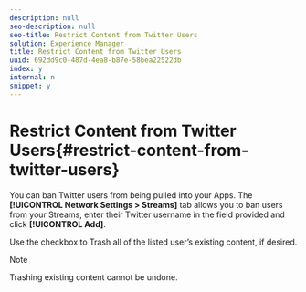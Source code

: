 ```yaml
---
description: null
seo-description: null
seo-title: Restrict Content from Twitter Users
solution: Experience Manager
title: Restrict Content from Twitter Users
uuid: 692dd9c0-487d-4ea8-b87e-58bea22522db
index: y
internal: n
snippet: y
---
```


# Restrict Content from Twitter Users{#restrict-content-from-twitter-users}

You can ban Twitter users from being pulled into your Apps. The **[!UICONTROL Network Settings > Streams]** tab allows you to ban users from your Streams, enter their Twitter username in the field provided and click **[!UICONTROL Add]**.

Use the checkbox to Trash all of the listed user’s existing content, if desired.

>[!NOTE]
>
>Trashing existing content cannot be undone.

